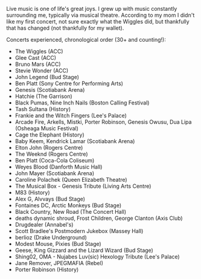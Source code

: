Live music is one of life's great joys. I grew up with music constantly surrounding me, typically via musical theatre. According to my mom I didn't like my first concert, not sure exactly what the Wiggles did, but thankfully that has changed (not thankfully for my wallet).

Concerts experienced, chronological order (30+ and counting!):

- The Wiggles (ACC)
- Glee Cast (ACC)
- Bruno Mars (ACC)
- Stevie Wonder (ACC)
- John Legend (Bud Stage)
- Ben Platt (Sony Centre for Performing Arts)
- Genesis (Scotiabank Arena)
- Hatchie (The Garrison)
- Black Pumas, Nine Inch Nails (Boston Calling Festival)
- Tash Sultana (History)
- Frankie and the Witch Fingers (Lee's Palace)
- Arcade Fire, Arkells, Mistki, Porter Robinson, Genesis Owusu, Dua Lipa (Osheaga Music Festival)
- Cage the Elephant (History)
- Baby Keem, Kendrick Lamar (Scotiabank Arena)
- Elton John (Rogers Centre)
- The Weeknd (Rogers Centre)
- Ben Platt (Coca-Cola Coliseum)
- Weyes Blood (Danforth Music Hall)
- John Mayer (Scotiabank Arena)
- Caroline Polachek (Queen Elizabeth Theatre)
- The Musical Box - Genesis Tribute (Living Arts Centre)
- M83 (History)
- Alex G, Alvvays (Bud Stage)
- Fontaines DC, Arctic Monkeys (Bud Stage)
- Black Country, New Road (The Concert Hall)
- deaths dynamic shroud, Frost Children, George Clanton (Axis Club)
- Drugdealer (Annabel's)
- Scott Bradlee's Postmodern Jukebox (Massey Hall)
- berlioz (Drake Underground)
- Modest Mouse, Pixies (Bud Stage)
- Geese, King Gizzard and the Lizard Wizard (Bud Stage)
- Shing02, OMA - Nujabes Luv(sic) Hexology Tribute (Lee's Palace)
- Jane Remover, JPEGMAFIA (Rebel)
- Porter Robinson (History)
